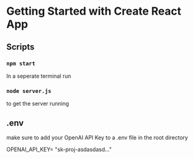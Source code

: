 # Getting Started with Create React App

## Scripts

### `npm start`

In a seperate terminal run

### `node server.js`

to get the server running

## .env

make sure to add your OpenAI API Key to a .env file in the root directory

OPENAI_API_KEY= "sk-proj-asdasdasd..."